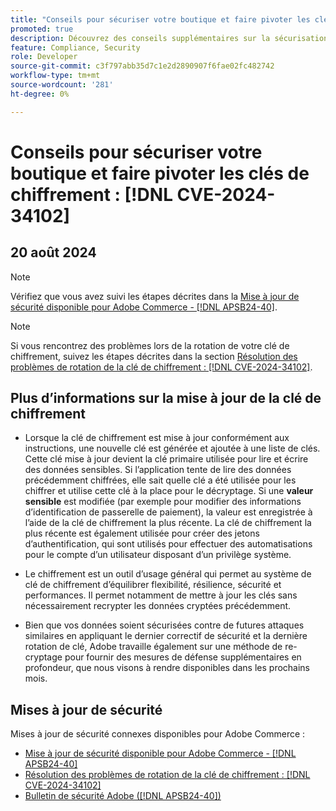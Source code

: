 ```yaml
---
title: "Conseils pour sécuriser votre boutique et faire pivoter les clés de chiffrement : [!DNL CVE-2024-34102]"
promoted: true
description: Découvrez des conseils supplémentaires sur la sécurisation de votre magasin et la rotation des clés de chiffrement concernant [!DNL CVE-2024-34102].
feature: Compliance, Security
role: Developer
source-git-commit: c3f797abb35d7c1e2d2890907f6fae02fc482742
workflow-type: tm+mt
source-wordcount: '281'
ht-degree: 0%

---
```


# Conseils pour sécuriser votre boutique et faire pivoter les clés de chiffrement : [!DNL CVE-2024-34102]

## 20 août 2024

>[!NOTE]
>
>Vérifiez que vous avez suivi les étapes décrites dans la [Mise à jour de sécurité disponible pour Adobe Commerce - [!DNL APSB24-40]](https://experienceleague.adobe.com/en/docs/commerce-knowledge-base/kb/troubleshooting/known-issues-patches-attached/security-update-available-for-adobe-commerce-apsb24-40-revised-to-include-isolated-patch-for-cve-2024-34102).

>[!NOTE]
>
>Si vous rencontrez des problèmes lors de la rotation de votre clé de chiffrement, suivez les étapes décrites dans la section [Résolution des problèmes de rotation de la clé de chiffrement : [!DNL CVE-2024-34102]](https://experienceleague.adobe.com/en/docs/commerce-knowledge-base/kb/troubleshooting/known-issues-patches-attached/troubleshooting-encryption-key-rotation-cve-2024-34102).

## Plus d’informations sur la mise à jour de la clé de chiffrement

* Lorsque la clé de chiffrement est mise à jour conformément aux instructions, une nouvelle clé est générée et ajoutée à une liste de clés. Cette clé mise à jour devient la clé primaire utilisée pour lire et écrire des données sensibles. Si l’application tente de lire des données précédemment chiffrées, elle sait quelle clé a été utilisée pour les chiffrer et utilise cette clé à la place pour le décryptage. Si une **valeur sensible** est modifiée (par exemple pour modifier des informations d’identification de passerelle de paiement), la valeur est enregistrée à l’aide de la clé de chiffrement la plus récente. La clé de chiffrement la plus récente est également utilisée pour créer des jetons d’authentification, qui sont utilisés pour effectuer des automatisations pour le compte d’un utilisateur disposant d’un privilège système.

* Le chiffrement est un outil d’usage général qui permet au système de clé de chiffrement d’équilibrer flexibilité, résilience, sécurité et performances. Il permet notamment de mettre à jour les clés sans nécessairement recrypter les données cryptées précédemment.

* Bien que vos données soient sécurisées contre de futures attaques similaires en appliquant le dernier correctif de sécurité et la dernière rotation de clé, Adobe travaille également sur une méthode de re-cryptage pour fournir des mesures de défense supplémentaires en profondeur, que nous visons à rendre disponibles dans les prochains mois.

## Mises à jour de sécurité

Mises à jour de sécurité connexes disponibles pour Adobe Commerce :

* [Mise à jour de sécurité disponible pour Adobe Commerce - [!DNL APSB24-40]](https://experienceleague.adobe.com/en/docs/commerce-knowledge-base/kb/troubleshooting/known-issues-patches-attached/security-update-available-for-adobe-commerce-apsb24-40-revised-to-include-isolated-patch-for-cve-2024-34102)
* [Résolution des problèmes de rotation de la clé de chiffrement : [!DNL CVE-2024-34102]](https://experienceleague.adobe.com/en/docs/commerce-knowledge-base/kb/troubleshooting/known-issues-patches-attached/troubleshooting-encryption-key-rotation-cve-2024-34102)
* [Bulletin de sécurité Adobe ([!DNL APSB24-40])](https://helpx.adobe.com/security/products/magento/apsb24-40.html)

